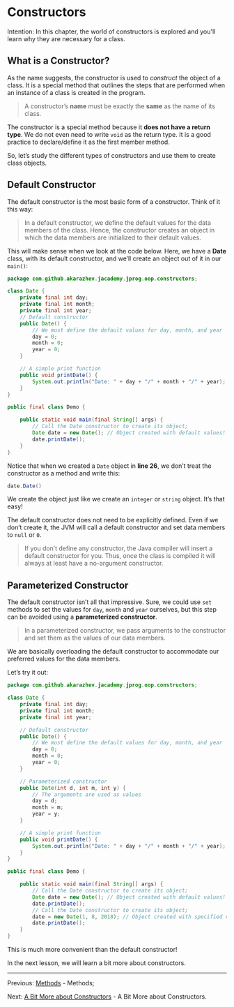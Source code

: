 # Constructors

Intention: In this chapter, the world of constructors is explored and you'll learn why they are necessary for a class.

## What is a Constructor?

As the name suggests, the constructor is used to <i>construct</i> the object of a class. It is a special method that 
outlines the steps that are performed when an instance of a class is created in the program.

> A constructor’s <b>name</b> must be exactly the <b>same</b> as the name of its class.

The constructor is a special method because it <b>does not have a return type</b>. We do not even need to write `void` 
as the return type. It is a good practice to declare/define it as the first member method.

So, let’s study the different types of constructors and use them to create class objects.

## Default Constructor

The default constructor is the most basic form of a constructor. Think of it this way:

> In a default constructor, we define the default values for the data members of the class. 
> Hence, the constructor creates an object in which the data members are initialized to their default values.

This will make sense when we look at the code below. Here, we have a <b>Date</b> class, with its default constructor, 
and we’ll create an object out of it in our `main()`:

```java
package com.github.akarazhev.jacademy.jprog.oop.constructors;

class Date {
    private final int day;
    private final int month;
    private final int year;
    // Default constructor
    public Date() {
        // We must define the default values for day, month, and year
        day = 0;
        month = 0;
        year = 0;
    }

    // A simple print function
    public void printDate() {
        System.out.println("Date: " + day + "/" + month + "/" + year);
    }
}

public final class Demo {

    public static void main(final String[] args) {
        // Call the Date constructor to create its object;
        Date date = new Date(); // Object created with default values!
        date.printDate();
    }
}
```

Notice that when we created a `Date` object in <b>line 26</b>, we don’t treat the constructor as a method and write this:

```java
date.Date()
```

We create the object just like we create an `integer` or `string` object. It’s that easy!

The default constructor does not need to be explicitly defined. Even if we don’t create it, the JVM will call 
a default constructor and set data members to `null` or `0`.

> If you don’t define any constructor, the Java compiler will insert a default constructor for you. 
> Thus, once the class is compiled it will always at least have a no-argument constructor.

## Parameterized Constructor

The default constructor isn’t all that impressive. Sure, we could use `set` methods to set the values for `day`, 
`month` and `year` ourselves, but this step can be avoided using a <b>parameterized constructor</b>.

> In a parameterized constructor, we pass arguments to the constructor and set them as the values of our data members.

We are basically overloading the default constructor to accommodate our preferred values for the data members.

Let’s try it out:

```java
package com.github.akarazhev.jacademy.jprog.oop.constructors;

class Date {
    private final int day;
    private final int month;
    private final int year;

    // Default constructor
    public Date() {
        // We must define the default values for day, month, and year
        day = 0;
        month = 0;
        year = 0;
    }

    // Parameterized constructor
    public Date(int d, int m, int y) {
        // The arguments are used as values
        day = d;
        month = m;
        year = y;
    }

    // A simple print function
    public void printDate() {
        System.out.println("Date: " + day + "/" + month + "/" + year);
    }
}

public final class Demo {

    public static void main(final String[] args) {
        // Call the Date constructor to create its object;
        Date date = new Date(); // Object created with default values!
        date.printDate();
        // Call the Date constructor to create its object;
        date = new Date(1, 8, 2018); // Object created with specified values! // Object created with default values!
        date.printDate();
    }
}
```

This is much more convenient than the default constructor!

In the next lesson, we will learn a bit more about constructors.

<hr>

Previous: [Methods](methods.md "Methods") - Methods;

Next: [A Bit More about Constructors](constructors-more.md "A Bit More about Constructors") - A Bit More about Constructors.